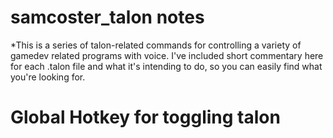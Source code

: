 # samcoster_talon notes
*This is a series of talon-related commands for controlling a variety of gamedev related programs with voice. I've included short commentary here for each .talon file and what it's intending to do, so you can easily find what you're looking for.


# Global Hotkey for toggling talon


